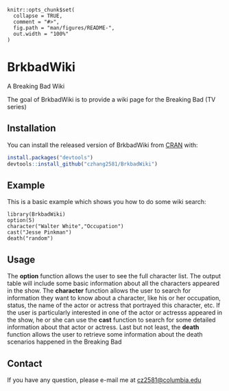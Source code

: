 
<!-- README.md is generated from README.Rmd. Please edit that file -->

```{r, include = FALSE}
knitr::opts_chunk$set(
  collapse = TRUE,
  comment = "#>",
  fig.path = "man/figures/README-",
  out.width = "100%"
)
```

# BrkbadWiki
A Breaking Bad Wiki

The goal of BrkbadWiki is to provide a wiki page for the Breaking Bad (TV series)

## Installation

You can install the released version of BrkbadWiki from [CRAN](https://github.com) with:

``` r
install.packages("devtools")
devtools::install_github("czhang2581/BrkbadWiki")
```

## Example

This is a basic example which shows you how to do some wiki search:

```{r example}
library(BrkbadWiki)
option(5)
character("Walter White","Occupation")
cast("Jesse Pinkman")
death("random")
```


## Usage

The __option__ function allows the user to see the full character list. The output table will include some basic information about all the characters appeared in the show.
The __character__ function allows the user to search for information they want to know about a character, like his or her occupation, status, the name of the actor or actress that portrayed this character, etc. 
If the user is particularly interested in one of the actor or actresss appeared in the show, he or she can use the __cast__ function to search for some detailed information about that actor or actress.
Last but not least, the __death__ function allows the user to retrieve some information about the death scenarios happened in the Breaking Bad

## Contact
If you have any question, please e-mail me at <cz2581@columbia.edu> 

